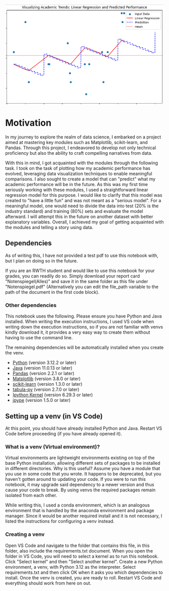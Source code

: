 
<img src="example_1.png" alt="An Output example" />


# Motivation

In my journey to explore the realm of data science, I embarked on a project aimed at mastering key modules such as Matplotlib, scikit-learn, and Pandas. Through this project, I endeavored to develop not only technical proficiency but also the ability to craft compelling narratives from data.

With this in mind, I got acquainted with the modules through the following task. I took on the task of plotting how my academic performance has evolved, leveraging data visualization techniques to enable meaningful comparisons. I also sought to create a model that can "predict" what my academic performance will be in the future. As this was my first time seriously working with these modules, I used a straightforward linear regression model for this purpose. I would like to clarify that this model was created to "have a little fun" and was not meant as a "serious model". For a meaningful model, one would need to divide the data into test (20% is the industry standard) and training (80%) sets and evaluate the model afterward. I will attempt this in the future on another dataset with better explanatory variables. Overall, I achieved my goal of getting acquainted with the modules and telling a story using data.

## Dependencies

As of writing this, I have not provided a test pdf to use this notebook with, but I plan on doing so in the future.

If you are an RWTH student and would like to use this notebook for your grades, you can readily do so. Simply download your report card "Notenspiegel(Alles)" and save it in the same folder as this file under "Notenspiegel.pdf" (Alternatively you can edit the file_path variable to the path of the document in the first code block).

### Other dependencies

This notebook uses the following. Please ensure you have Python and Java installed. When writing the execution instructions, I used VS code when writing down the execution instructions, so if you are not familiar with venvs kindly download it, it provides a very easy way to create them without having to use the command line.

The remaining dependencies will be automatically installed when you create the venv.

- [Python](https://www.python.org/) (version 3.12.2 or later)
- [Java](https://www.java.com/) (version 11.0.13 or later)
- [Pandas](https://pandas.pydata.org/) (version 2.2.1 or later)
- [Matplotlib](https://matplotlib.org/) (version 3.8.0 or later)
- [scikit-learn](https://scikit-learn.org/stable/) (version 1.3.0 or later)
- [tabula-py](https://github.com/chezou/tabula-py) (version 2.7.0 or later)
- [Ipython Kernel](https://ipython.org/) (version 6.29.3 or later)
- [jpype](https://github.com/jpype-project/jpype) (version 1.5.0 or later)

## Setting up a venv (in VS Code)

At this point, you should have already installed Python and Java. Restart VS Code before proceeding (if you have already opened it).

### What is a venv (Virtual environment)?

Virtual environments are lightweight environments existing on top of the base Python installation, allowing different sets of packages to be installed in different directories. Why is this useful? Assume you have a module that you use in some code that you wrote. It happens to be deprecated, but you haven't gotten around to updating your code. If you were to run this notebook, it may upgrade said dependency to a newer version and thus cause your code to break. By using venvs the required packages remain isolated from each other. 

While writing this, I used a conda environment, which is an analogous environment that is handled by the anaconda environment and package manager. Since it would be another required install and it is not necessary, I listed the instructions for configuring a venv instead.

### Creating a venv 

Open VS Code and navigate to the folder that contains this file, in this folder, also include the requirements.txt document. When you open the folder in VS Code, you will need to select a kernel as to run this notebook. Click  "Select kernel" and then "Select another kernel". Create a new Python environment, a venv, with Python 3.12 as the interpreter. Select requirements.txt and then click OK when it asks you which dependencies to install. Once the venv is created, you are ready to roll. Restart VS Code and everything should work from here on out.
